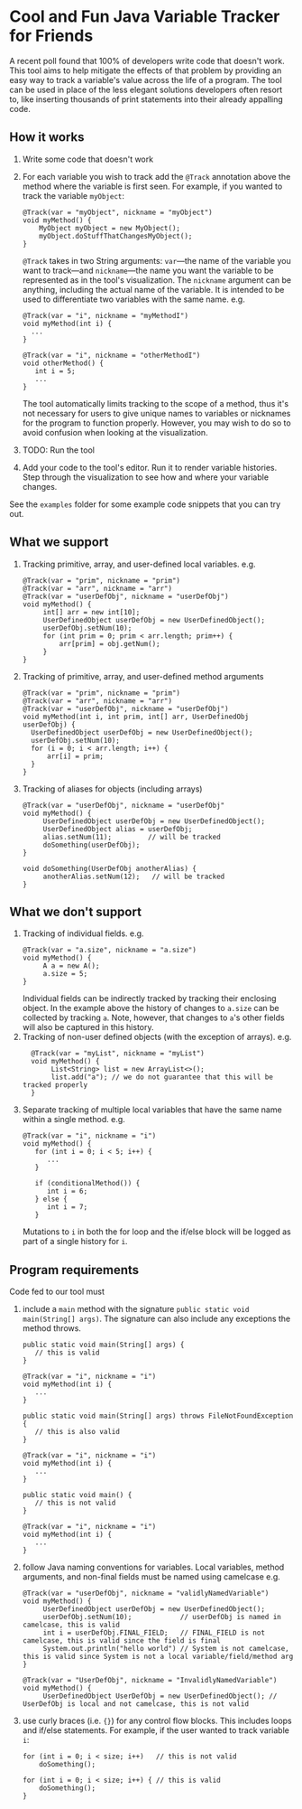 # Cool and Fun Java Variable Tracker for Friends

A recent poll found that 100% of developers write code that doesn't work. This tool aims to help mitigate the effects of that problem by providing an easy way to track a variable's value across the life of a program. The tool can be used in place of the less elegant solutions developers often resort to, like inserting thousands of print statements into their already appalling code. 

## How it works
1. Write some code that doesn't work
2. For each variable you wish to track add the `@Track` annotation above the method where the variable is first seen. For example, if you wanted to track the variable `myObject`:
   ```aidl
   @Track(var = "myObject", nickname = "myObject")
   void myMethod() {
       MyObject myObject = new MyObject();
       myObject.doStuffThatChangesMyObject();
   }
   ```
   
   `@Track` takes in two String arguments: `var`—the name of the variable you want to track—and `nickname`—the name you want the variable to be represented as in the tool's visualization. The `nickname` argument can be anything, including the actual name of the variable. It is intended to be used to differentiate two variables with the same name. e.g.
      ```aidl
      @Track(var = "i", nickname = "myMethodI")
      void myMethod(int i) {
        ...
      }
   
      @Track(var = "i", nickname = "otherMethodI")
      void otherMethod() {
         int i = 5;
         ...
      }
      ```
      The tool automatically limits tracking to the scope of a method, thus it's not necessary for users to give unique names to variables or nicknames for the program to function properly. However, you may wish to do so to avoid confusion when looking at the visualization. 
3. TODO: Run the tool 
4. Add your code to the tool's editor. Run it to render variable histories. Step through the visualization to see how and where your variable changes.

See the `examples` folder for some example code snippets that you can try out.

## What we support
1. Tracking primitive, array, and user-defined local variables. e.g.
   ```aidl
   @Track(var = "prim", nickname = "prim")
   @Track(var = "arr", nickname = "arr")
   @Track(var = "userDefObj", nickname = "userDefObj")
   void myMethod() {
        int[] arr = new int[10];
        UserDefinedObject userDefObj = new UserDefinedObject();
        userDefObj.setNum(10);
        for (int prim = 0; prim < arr.length; prim++) {
            arr[prim] = obj.getNum();
        }
   }
   ```
2. Tracking of primitive, array, and user-defined method arguments 
      ```aidl
   @Track(var = "prim", nickname = "prim")
   @Track(var = "arr", nickname = "arr")
   @Track(var = "userDefObj", nickname = "userDefObj")
   void myMethod(int i, int prim, int[] arr, UserDefinedObj userDefObj) {
        UserDefinedObject userDefObj = new UserDefinedObject();
        userDefObj.setNum(10);
        for (i = 0; i < arr.length; i++) {
            arr[i] = prim;
        }
   }
   ```
3. Tracking of aliases for objects (including arrays)
   ```aidl
   @Track(var = "userDefObj", nickname = "userDefObj"
   void myMethod() {
        UserDefinedObject userDefObj = new UserDefinedObject();
        UserDefinedObject alias = userDefObj;
        alias.setNum(11);         // will be tracked
        doSomething(userDefObj);
   }
   
   void doSomething(UserDefObj anotherAlias) {
        anotherAlias.setNum(12);   // will be tracked
   }
   ```

## What we don't support
1. Tracking of individual fields. e.g. 
   ```aidl
   @Track(var = "a.size", nickname = "a.size")
   void myMethod() {
        A a = new A();
        a.size = 5;
   }
   ```
   Individual fields can be indirectly tracked by tracking their enclosing object. In the example above the history of changes to `a.size` can be collected by tracking `a`. Note, however, that changes to `a`'s other fields will also be captured in this history.
2. Tracking of non-user defined objects (with the exception of arrays). e.g.
    ```aidl
      @Track(var = "myList", nickname = "myList")
      void myMethod() {
           List<String> list = new ArrayList<>(); 
           list.add("a"); // we do not guarantee that this will be tracked properly
      }
      ```
3. Separate tracking of multiple local variables that have the same name within a single method. e.g.
   ```aidl
   @Track(var = "i", nickname = "i")
   void myMethod() {
      for (int i = 0; i < 5; i++) {
         ...
      }
   
      if (conditionalMethod()) {
         int i = 6;
      } else {
         int i = 7;
      }
   ```
   Mutations to `i` in both the for loop and the if/else block will be logged as part of a single history for `i`.

## Program requirements
Code fed to our tool must 
1. include a `main` method with the signature `public static void main(String[] args)`. The signature can also include any exceptions the method throws.
   ```aidl
   public static void main(String[] args) {
      // this is valid 
   }
   
   @Track(var = "i", nickname = "i")
   void myMethod(int i) {
      ...
   }
   ```

   ```aidl
   public static void main(String[] args) throws FileNotFoundException {
      // this is also valid 
   }
   
   @Track(var = "i", nickname = "i")
   void myMethod(int i) {
      ...
   }
   ```

   ```aidl
   public static void main() {
      // this is not valid
   }
   
   @Track(var = "i", nickname = "i")
   void myMethod(int i) {
      ...
   }
   ```
2. follow Java naming conventions for variables. Local variables, method arguments, and non-final fields must be named using camelcase e.g.
   ```aidl
   @Track(var = "userDefObj", nickname = "validlyNamedVariable")
   void myMethod() {
        UserDefinedObject userDefObj = new UserDefinedObject();
        userDefObj.setNum(10);            // userDefObj is named in camelcase, this is valid
        int i = userDefObj.FINAL_FIELD;   // FINAL_FIELD is not camelcase, this is valid since the field is final
        System.out.println("hello world") // System is not camelcase, this is valid since System is not a local variable/field/method arg
   }
   ```

   ```aidl
   @Track(var = "UserDefObj", nickname = "InvalidlyNamedVariable")
   void myMethod() {
        UserDefinedObject UserDefObj = new UserDefinedObject(); // UserDefObj is local and not camelcase, this is not valid
   ```
3. use curly braces (i.e. `{}`) for any control flow blocks. This includes loops and if/else statements. For example, if the user wanted to track variable `i`:

    ```aidl
    for (int i = 0; i < size; i++)   // this is not valid
        doSomething();
    ```
    
    ```aidl
    for (int i = 0; i < size; i++) { // this is valid
        doSomething();
    }
   ```
